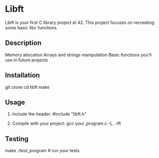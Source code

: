 # Libft

Libft is your first C library project at 42. This project focuses on recreating some basic libc functions.

## Description

Memory allocation
Arrays and strings manipulation
Basic functions you'll use in future projects

## Installation

git clone <repository>
cd libft
make

## Usage

1. Include the header:
#include "libft.h"

2. Compile with your project:
gcc your_program.c -L. -lft

## Testing

make
./test_program  # run your tests

